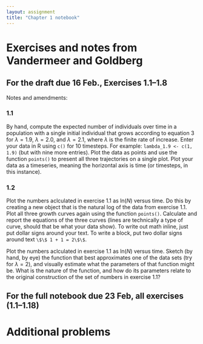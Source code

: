 ```yaml
---
layout: assignment
title: "Chapter 1 notebook"
---
```


# Exercises and notes from Vandermeer and Goldberg
## For the draft due 16 Feb., Exercises 1.1–1.8
Notes and amendments:

### 1.1
By hand, compute the expected number of individuals over time in a population with a single initial individual that grows according to equation 3 for $\lambda = 1.9$, $\lambda = 2.0$, and $\lambda = 2.1$, where $\lambda$ is the finite rate of increase. Enter your data in R using `c()` for 10 timesteps. For example: `lambda_1.9 <- c(1, 1.9)` (but with nine more entries). Plot the data as points and use the function `points()` to present all three trajectories on a single plot. Plot your data as a timeseries, meaning the horizontal axis is time (or timesteps, in this instance).

### 1.2
Plot the numbers aclculated in exercise 1.1 as ln($N$) versus time. Do this by creating a new object that is the natural log of the data from exercise 1.1. Plot all three growth curves again using the function `points()`. Calculate and report the equations of the three curves (lines are technically a type of curve, should that be what your data show). To write out math inline, just put dollar signs around your text. To write a block, put two dollar signs around text `\$\$ 1 + 1 = 2\$\$`.

Plot the numbers aclculated in exercise 1.1 as ln($N$) versus time. Sketch (by hand, by eye) the function that best approximates one of the data sets (try for $\lambda = 2$), and visually estimate what the parameters of that function might be. What is the nature of the function, and how do its parameters relate to the original construction of the set of numbers in exercise 1.1?


## For the full notebook due 23 Feb, all exercises (1.1–1.18)

# Additional problems